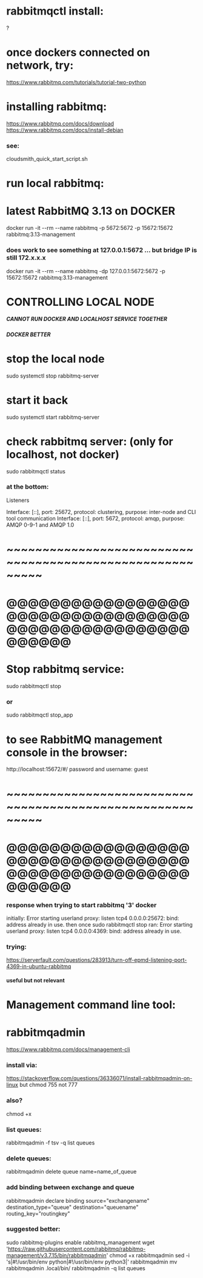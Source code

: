 # rabbitmqctl install:
?
# once dockers connected on network, try:
  https://www.rabbitmq.com/tutorials/tutorial-two-python


# installing rabbitmq:
https://www.rabbitmq.com/docs/download
https://www.rabbitmq.com/docs/install-debian
### see:
cloudsmith_quick_start_script.sh

# run local rabbitmq:
# latest RabbitMQ 3.13 on DOCKER
docker run -it --rm --name rabbitmq -p 5672:5672 -p 15672:15672 rabbitmq:3.13-management

### does work to see something at 127.0.0.1:5672 ... but bridge IP is still 172.x.x.x
docker run -it --rm --name rabbitmq -dp 127.0.0.1:5672:5672 -p 15672:15672 rabbitmq:3.13-management



# CONTROLLING LOCAL NODE
##### CANNOT RUN DOCKER AND LOCALHOST SERVICE TOGETHER
##### DOCKER BETTER
# stop the local node
sudo systemctl stop rabbitmq-server
# start it back
sudo systemctl start rabbitmq-server

# check rabbitmq server: (only for localhost, not docker)
sudo rabbitmqctl status

### at the bottom:
Listeners

Interface: [::], port: 25672, protocol: clustering, purpose: inter-node and CLI tool communication
Interface: [::], port: 5672, protocol: amqp, purpose: AMQP 0-9-1 and AMQP 1.0


# ~~~~~~~~~~~~~~~~~~~~~~~~~~~~~~~~~~~~~~~~~~~~~~~~~~~~~~~~~
# @@@@@@@@@@@@@@@@@@@@@@@@@@@@@@@@@@@@@@@@@@@@@@@@@@@@@@@@@

# Stop rabbitmq service:
sudo rabbitmqctl stop
### or
sudo rabbitmqctl stop_app


# to see RabbitMQ management console in the browser:
http://localhost:15672/#/
password and username: guest

# ~~~~~~~~~~~~~~~~~~~~~~~~~~~~~~~~~~~~~~~~~~~~~~~~~~~~~~~~~
# @@@@@@@@@@@@@@@@@@@@@@@@@@@@@@@@@@@@@@@@@@@@@@@@@@@@@@@@@

### response when trying to start rabbitmq '3' docker
initially:
  Error starting userland proxy: listen tcp4 0.0.0.0:25672: bind: address already in use.
then once sudo rabbitmqctl stop ran:
  Error starting userland proxy: listen tcp4 0.0.0.0:4369: bind: address already in use.

  ### trying:
  https://serverfault.com/questions/283913/turn-off-epmd-listening-port-4369-in-ubuntu-rabbitmq
  #### useful but not relevant



# Management command line tool:
# rabbitmqadmin
https://www.rabbitmq.com/docs/management-cli
### install via:
https://stackoverflow.com/questions/36336071/install-rabbitmqadmin-on-linux
but chmod 755 not 777
### also?
chmod +x
### list queues:
rabbitmqadmin -f tsv -q list queues
### delete queues:
rabbitmqadmin delete queue name=name_of_queue
### add binding between exchange and queue
rabbitmqadmin declare binding source="exchangename" destination_type="queue" destination="queuename" routing_key="routingkey"

### suggested better:
sudo rabbitmq-plugins enable rabbitmq_management
wget 'https://raw.githubusercontent.com/rabbitmq/rabbitmq-management/v3.7.15/bin/rabbitmqadmin'
chmod +x rabbitmqadmin
sed -i 's|#!/usr/bin/env python|#!/usr/bin/env python3|' rabbitmqadmin
mv rabbitmqadmin .local/bin/
rabbitmqadmin -q list queues
